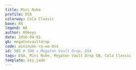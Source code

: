 ```yaml
---
title: Mini Nuke
profile: DSA
colorway: Cola Classic
base: RA
legend: WA
author: 00keys
date: 2016-04-01
gb: megatonvaultdrop
code: mininuke-ra-wa-dsa
id: 505 # 500 = Megaton Vault Drop, DSA
tags: DSA, Mini Nuke, Megaton Vault Drop GB, Cola Classic
template: key.jade
---
```




